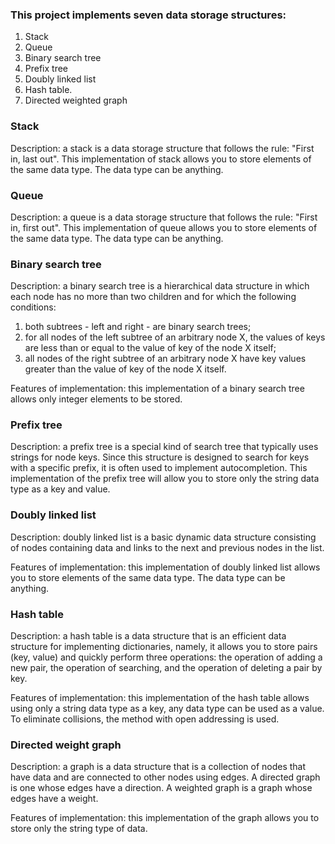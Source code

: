 ### This project implements seven data storage structures:
1. Stack
2. Queue
3. Binary search tree
4. Prefix tree
5. Doubly linked list
6. Hash table. 
7. Directed weighted graph

### Stack
Description: a stack is a data storage structure that follows the rule: "First in, last out". This implementation of stack allows you to store elements of the same data type. The data type can be anything.

### Queue
Description: a queue is a data storage structure that follows the rule: "First in, first out". This implementation of queue allows you to store elements of the same data type. The data type can be anything.

### Binary search tree
Description: a binary search tree is a hierarchical data structure in which each node has no more than two children and for which the following conditions:
1. both subtrees - left and right - are binary search trees;
2. for all nodes of the left subtree of an arbitrary node X, the values of keys are less than or equal to the value of key of the node X itself;
3. all nodes of the right subtree of an arbitrary node X have key values greater than the value of key of the node X itself.

Features of implementation: this implementation of a binary search tree allows only integer elements to be stored.

### Prefix tree
Description: a prefix tree is a special kind of search tree that typically uses strings for node keys. Since this structure is designed to search for keys with a specific prefix, it is often used to implement autocompletion. This implementation of the prefix tree will allow you to store only the string data type as a key and value.

### Doubly linked list
Description: doubly linked list is a basic dynamic data structure consisting of nodes containing data and links to the next and previous nodes in the list.

Features of implementation: this implementation of doubly linked list allows you to store elements of the same data type. The data type can be anything. 

### Hash table
Description: a hash table is a data structure that is an efficient data structure for implementing dictionaries, namely, it allows you to store pairs (key, value) and quickly perform three operations: the operation of adding a new pair, the operation of searching, and the operation of deleting a pair by key.

Features of implementation: this implementation of the hash table allows using only a string data type as a key, any data type can be used as a value. To eliminate collisions, the method with open addressing is used.

### Directed weight graph
Description: a graph is a data structure that is a collection of nodes that have data and are connected to other nodes using edges. A directed graph is one whose edges have a direction. A weighted graph is a graph whose edges have a weight.

Features of implementation: this implementation of the graph allows you to store only the string type of data.
